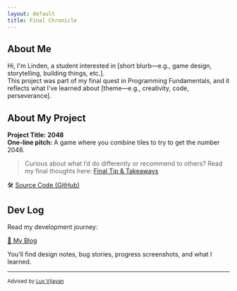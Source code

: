 ```yaml
---
layout: default
title: Final Chronicle
---
```


## About Me

Hi, I'm Linden, a student interested in [short blurb—e.g., game design, storytelling, building things, etc.].  
This project was part of my final quest in Programming Fundamentals, and it reflects what I’ve learned about [theme—e.g., creativity, code, perseverance].

## About My Project

**Project Title:** **2048**   
**One-line pitch:** A game where you combine tiles to try to get the number 2048.

> Curious about what I’d do differently or recommend to others? Read my final thoughts here: [Final Tip & Takeaways](_posts/2025-05-23-tip.md)

🛠️ [Source Code (GitHub)](https://github.com/YOURUSERNAME/YOURPROJECT)  

## Dev Log

Read my development journey:  

[📝 My Blog](blog.html)

You’ll find design notes, bug stories, progress screenshots, and what I learned.

---

<small>Advised by [Lux Vijayan](mailto:laxmiv2@illinois.edu)</small>
